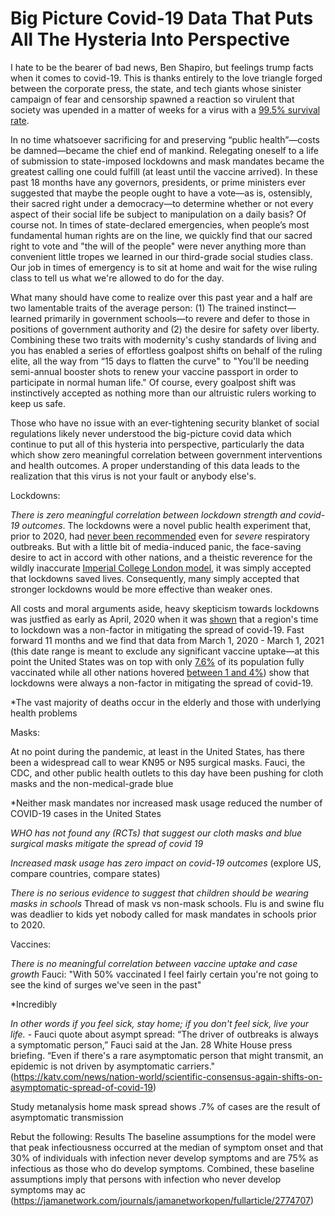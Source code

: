 # Big Picture Covid-19 Data That Puts All The Hysteria Into Perspective

I hate to be the bearer of bad news, Ben Shapiro, but feelings trump facts when it comes to covid-19. This is thanks entirely to the love triangle forged between the corporate press, the state, and tech giants whose sinister campaign of fear and censorship spawned a reaction so virulent that society was upended in a matter of weeks for a virus with a [99.5% survival rate](https://www.medrxiv.org/content/10.1101/2021.07.08.21260210v1.full.pdf+html).

In no time whatsoever sacrificing for and preserving “public health”&mdash;costs be damned&mdash;became the chief end of mankind. Relegating oneself to a life of submission to state-imposed lockdowns and mask mandates became the greatest calling one could fulfill (at least until the vaccine arrived). In these past 18 months have any governors, presidents, or prime ministers ever suggested that maybe the people ought to have a vote&mdash;as is, ostensibly, their sacred right under a democracy&mdash;to determine whether or not every aspect of their social life be subject to manipulation on a daily basis? Of course not. In times of state-declared emergencies, when people’s most fundamental human rights are on the line, we quickly find that our sacred right to vote and "the will of the people" were never anything more than convenient little tropes we learned in our third-grade social studies class. Our job in times of emergency is to sit at home and wait for the wise ruling class to tell us what we're allowed to do for the day.

What many should have come to realize over this past year and a half are two lamentable traits of the average person: (1) The trained instinct&mdash;learned primarily in government schools&mdash;to revere and defer to those in positions of government authority and (2) the desire for safety over liberty. Combining these two traits with modernity's cushy standards of living and you has enabled a series of effortless goalpost shifts on behalf of the ruling elite, all the way from “15 days to flatten the curve" to "You'll be needing semi-annual booster shots to renew your vaccine passport in order to participate in normal human life." Of course, every goalpost shift was instinctively accepted as nothing more than our altruistic rulers working to keep us safe.

Those who have no issue with an ever-tightening security blanket of social regulations likely never understood the big-picture covid data which continue to put all of this hysteria into perspective, particularly the data which show zero meaningful correlation between government interventions and health outcomes. A proper understanding of this data leads to the realization that this virus is not your fault or anybody else's.


Lockdowns:

*There is zero meaningful correlation between lockdown strength and covid-19 outcomes*. The lockdowns were a novel public health experiment that, prior to 2020, had [never been recommended](https://www.hartgroup.org/covid-19-evidence/) even for *severe* respiratory outbreaks. But with a little bit of media-induced panic, the face-saving desire to act in accord with other nations, and a theistic reverence for the wildly inaccurate [Imperial College London model](https://www.imperial.ac.uk/news/196234/covid-19-imperial-researchers-model-likely-impact/), it was simply accepted that lockdowns saved lives. Consequently, many simply accepted that stronger lockdowns would be more effective than weaker ones. 

All costs and moral arguments aside, heavy skepticism towards lockdowns was justfied as early as April, 2020 when it was [shown](https://www.aier.org/article/did-the-lockdown-save-lives/) that a region's time to lockdown was a non-factor in mitigating the spread of covid-19. Fast forward 11 months and we find that data from March 1, 2020 - March 1, 2021 (this date range is meant to exclude any significant vaccine uptake&mdash;at this point the United States was on top with only [7.6%](https://ourworldindata.org/covid-vaccinations) of its population fully vaccinated while all other nations hovered [between 1 and 4%](https://ourworldindata.org/covid-vaccinations)) show that lockdowns were always a non-factor in mitigating the spread of covid-19. 




*The vast majority of deaths occur in the elderly and those with underlying health problems

Masks:

At no point during the pandemic, at least in the United States, has there been a widespread call to wear KN95 or N95 surgical masks. Fauci, the CDC, and other public health outlets to this day have been pushing for cloth masks and the non-medical-grade blue 

*Neither mask mandates nor increased mask usage reduced the number of COVID-19 cases in the United States



*WHO has not found any (RCTs) that suggest our cloth masks and blue surgical masks mitigate the spread of covid 19*

*Increased mask usage has zero impact on covid-19 outcomes* (explore US, compare countries, compare states)

*There is no serious evidence to suggest that children should be wearing masks in schools* Thread of mask vs non-mask schools. Flu is and swine flu was deadlier to kids yet nobody called for mask mandates in schools prior to 2020. 

Vaccines: 

*There is no meaningful correlation between vaccine uptake and case growth* Fauci: "With 50% vaccinated I feel fairly certain you're not going to see the kind of surges we've seen in the past"

*Incredibly

*In other words if you feel sick, stay home; if you don't feel sick, live your life.* - Fauci quote about asympt spread: “The driver of outbreaks is always a symptomatic person,” Fauci said at the Jan. 28 White House press briefing. “Even if there's a rare asymptomatic person that might transmit, an epidemic is not driven by asymptomatic carriers." (https://katv.com/news/nation-world/scientific-consensus-again-shifts-on-asymptomatic-spread-of-covid-19)

Study metanalysis home mask spread shows .7% of cases are the result of asymptomatic transmission

Rebut the following: Results  The baseline assumptions for the model were that peak infectiousness occurred at the median of symptom onset and that 30% of individuals with infection never develop symptoms and are 75% as infectious as those who do develop symptoms. Combined, these baseline assumptions imply that persons with infection who never develop symptoms may ac (https://jamanetwork.com/journals/jamanetworkopen/fullarticle/2774707)
